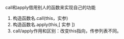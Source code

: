 call和apply借用别人的函数来实现自己的功能
1. 构造函数名.call(this，实参)
2. 构造函数名.apply(this,[ 实参 ])
3. call/apply作用和区别：改变this指向，传参列表不同。